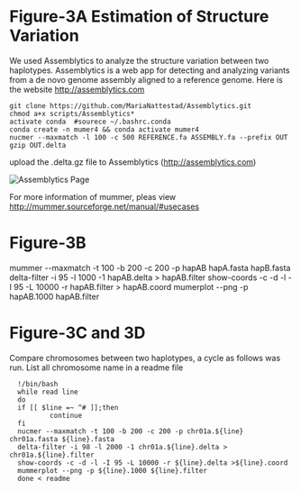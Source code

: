 # Figure-3A Estimation of Structure Variation
We used Assemblytics to analyze the structure variation between two haplotypes.
Assemblytics is a web app for detecting and analyzing variants from a de novo genome assembly aligned to a reference genome.
Here is the website http://assemblytics.com
```
git clone https://github.com/MariaNattestad/Assemblytics.git
chmod a+x scripts/Assemblytics*
activate conda  #sourece ~/.bashrc.conda
conda create -n mumer4 && conda activate mumer4
nucmer --maxmatch -l 100 -c 500 REFERENCE.fa ASSEMBLY.fa --prefix OUT
gzip OUT.delta
```
upload the .delta.gz file to Assemblytics (http://assemblytics.com)

![Assemblytics Page](/Puccinia-polysora-genome/Figure-3/assemblytics.png)

For more information of mummer, pleas view http://mummer.sourceforge.net/manual/#usecases

# Figure-3B
mummer --maxmatch -t 100 -b 200 -c 200 -p hapAB hapA.fasta hapB.fasta
delta-filter -i 95 -l 1000 -1 hapAB.delta > hapAB.filter
show-coords -c -d -l -I 95 -L 10000 -r hapAB.filter > hapAB.coord
mumerplot --png -p hapAB.1000 hapAB.filter

# Figure-3C and 3D
Compare chromosomes between two haplotypes, a cycle as follows was run.
List all chromosome name in a readme file
```
  !/bin/bash
  while read line
  do
  if [[ $line =~ ^# ]];then
          continue
  fi
  nucmer --maxmatch -t 100 -b 200 -c 200 -p chr01a.${line} chr01a.fasta ${line}.fasta
  delta-filter -i 98 -l 2000 -1 chr01a.${line}.delta > chr01a.${line}.filter
  show-coords -c -d -l -I 95 -L 10000 -r ${line}.delta >${line}.coord
  mummerplot --png -p ${line}.1000 ${line}.filter
  done < readme
```
